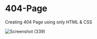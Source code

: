 # 404-Page
Creating 404 Page using only HTML &amp; CSS

![Screenshot (339)](https://user-images.githubusercontent.com/120880469/209570139-cbd9273e-2cfb-46e7-9df4-3762d1323178.png)
